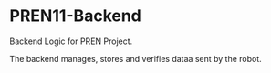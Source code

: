 # PREN11-Backend
Backend Logic for PREN Project.


The backend manages, stores and verifies dataa sent by the robot.

